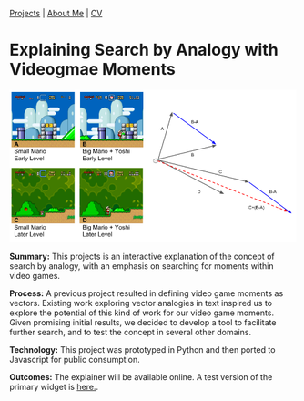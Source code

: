 [Projects](index.html) | [About Me](bio.html) | [CV](CV.html) 

# Explaining Search by Analogy with Videogmae Moments

<div class="img-container">

<img src="Analogy.png">

<div markdown="1" >

**Summary:** This projects is an interactive explanation of the concept of search by analogy, with an emphasis on searching for moments within video games.

**Process:** A previous project resulted in defining video game moments as vectors. 
Existing work exploring vector analogies in text inspired us to explore the potential of this kind of work for our video game moments. 
Given promising initial results, we decided to develop a tool to facilitate further search, and to test the concept in several other domains. 

**Technology:** This project was prototyped in Python and then ported to Javascript for public consumption.

**Outcomes:** The explainer will be available online. A test version of the primary widget is [here.](http://barrettrees.com/analogy_javascript_test.html).

</div>

</div>
